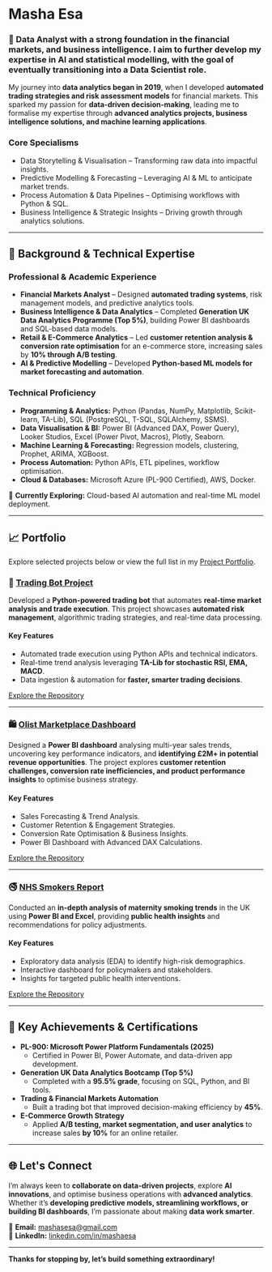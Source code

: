 # Masha Esa  

### 🌟 Data Analyst with a strong foundation in the financial markets, and business intelligence. I aim to further develop my expertise in AI and statistical modelling, with the goal of eventually transitioning into a **Data Scientist role**.  

My journey into **data analytics began in 2019**, when I developed **automated trading strategies and risk assessment models** for financial markets. This sparked my passion for **data-driven decision-making**, leading me to formalise my expertise through **advanced analytics projects, business intelligence solutions, and machine learning applications**.   

### Core Specialisms  
- Data Storytelling & Visualisation – Transforming raw data into impactful insights.  
- Predictive Modelling & Forecasting – Leveraging AI & ML to anticipate market trends.  
- Process Automation & Data Pipelines – Optimising workflows with Python & SQL.  
- Business Intelligence & Strategic Insights – Driving growth through analytics solutions.  

---

## 🔬 Background & Technical Expertise  

### Professional & Academic Experience  
- **Financial Markets Analyst** – Designed **automated trading systems**, risk management models, and predictive analytics tools.  
- **Business Intelligence & Data Analytics** – Completed **Generation UK Data Analytics Programme (Top 5%)**, building Power BI dashboards and SQL-based data models.  
- **Retail & E-Commerce Analytics** – Led **customer retention analysis & conversion rate optimisation** for an e-commerce store, increasing sales by **10% through A/B testing**.  
- **AI & Predictive Modelling** – Developed **Python-based ML models for market forecasting and automation**.  

### Technical Proficiency  
- **Programming & Analytics:** Python (Pandas, NumPy, Matplotlib, Scikit-learn, TA-Lib), SQL (PostgreSQL, T-SQL, SQLAlchemy, SSMS).  
- **Data Visualisation & BI:** Power BI (Advanced DAX, Power Query), Looker Studios, Excel (Power Pivot, Macros), Plotly, Seaborn.  
- **Machine Learning & Forecasting:** Regression models, clustering, Prophet, ARIMA, XGBoost.  
- **Process Automation:** Python APIs, ETL pipelines, workflow optimisation.  
- **Cloud & Databases:** Microsoft Azure (PL-900 Certified), AWS, Docker.  

📌 **Currently Exploring:** Cloud-based AI automation and real-time ML model deployment.  

---

## 📈 Portfolio  

Explore selected projects below or view the full list in my [Project Portfolio](https://github.com/mashaesa).  

### 🦾 [Trading Bot Project](https://github.com/mashaesa/-Trading_Bot/tree/main)  
Developed a **Python-powered trading bot** that automates **real-time market analysis and trade execution**. This project showcases **automated risk management**, algorithmic trading strategies, and real-time data processing.  

#### Key Features  
- Automated trade execution using Python APIs and technical indicators.  
- Real-time trend analysis leveraging **TA-Lib for stochastic RSI, EMA, MACD**.  
- Data ingestion & automation for **faster, smarter trading decisions**.  

[Explore the Repository](https://github.com/mashaesa/-Trading_Bot/tree/main)  

---

### 🛍️ [Olist Marketplace Dashboard](https://github.com/mashaesa/Olist_Dashboard)  
Designed a **Power BI dashboard** analysing multi-year sales trends, uncovering key performance indicators, and **identifying £2M+ in potential revenue opportunities**. The project explores **customer retention challenges, conversion rate inefficiencies, and product performance insights** to optimise business strategy.  

#### Key Features  
- Sales Forecasting & Trend Analysis.  
- Customer Retention & Engagement Strategies.  
- Conversion Rate Optimisation & Business Insights.  
- Power BI Dashboard with Advanced DAX Calculations.  

[Explore the Repository](https://github.com/mashaesa/Olist_Dashboard)  

---

### 🚭 [NHS Smokers Report](https://github.com/mashaesa/NHS-Smoking-Maternity-Dashboard)  
Conducted an **in-depth analysis of maternity smoking trends** in the UK using **Power BI and Excel**, providing **public health insights** and recommendations for policy adjustments.  

#### Key Features  
- Exploratory data analysis (EDA) to identify high-risk demographics.  
- Interactive dashboard for policymakers and stakeholders.  
- Insights for targeted public health interventions.  

[Explore the Repository](https://github.com/mashaesa/NHS-Smoking-Maternity-Dashboard)  

---

## 📜 Key Achievements & Certifications  

- **PL-900: Microsoft Power Platform Fundamentals (2025)**  
  - Certified in Power BI, Power Automate, and data-driven app development.  
- **Generation UK Data Analytics Bootcamp (Top 5%)**  
  - Completed with a **95.5% grade**, focusing on SQL, Python, and BI tools.  
- **Trading & Financial Markets Automation**  
  - Built a trading bot that improved decision-making efficiency by **45%**.  
- **E-Commerce Growth Strategy**  
  - Applied **A/B testing, market segmentation, and user analytics** to increase sales **by 10%** for an online retailer.  

---

## 🌐 Let's Connect  

I’m always keen to **collaborate on data-driven projects**, explore **AI innovations**, and optimise business operations with **advanced analytics**. Whether it’s **developing predictive models, streamlining workflows, or building BI dashboards**, I’m passionate about making **data work smarter**.  

📧 **Email:** [mashasesa@gmail.com](mailto:mashasesa@gmail.com)  
🔗 **LinkedIn:** [linkedin.com/in/mashaesa](https://www.linkedin.com/in/mashaesa)  

---

**Thanks for stopping by, let’s build something extraordinary!**  
